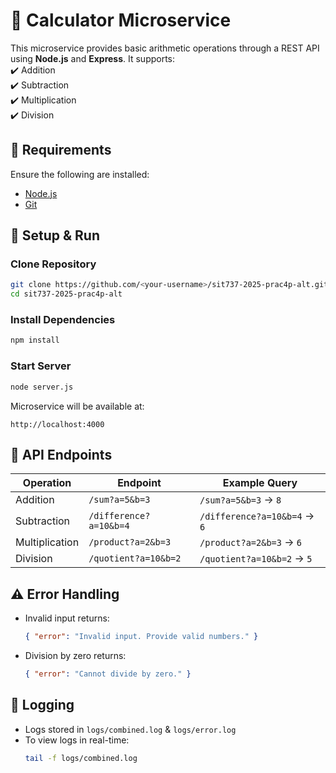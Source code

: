 # 📘 Calculator Microservice

This microservice provides basic arithmetic operations through a REST API using **Node.js** and **Express**. It supports:  
✔️ Addition  
✔️ Subtraction  
✔️ Multiplication  
✔️ Division  

## 📌 Requirements  
Ensure the following are installed:  
- [Node.js](https://nodejs.org/)  
- [Git](https://git-scm.com/)  

## 🚀 Setup & Run  

### Clone Repository  
```sh
git clone https://github.com/<your-username>/sit737-2025-prac4p-alt.git
cd sit737-2025-prac4p-alt
```

### Install Dependencies  
```sh
npm install
```

### Start Server  
```sh
node server.js
```

Microservice will be available at:  
```
http://localhost:4000
```

## 📡 API Endpoints  

| Operation      | Endpoint                    | Example Query        |  
|---------------|----------------------------|----------------------|  
| Addition      | `/sum?a=5&b=3`              | `/sum?a=5&b=3` → `8` |  
| Subtraction   | `/difference?a=10&b=4`      | `/difference?a=10&b=4` → `6` |  
| Multiplication | `/product?a=2&b=3`         | `/product?a=2&b=3` → `6` |  
| Division      | `/quotient?a=10&b=2`        | `/quotient?a=10&b=2` → `5` |  

## ⚠️ Error Handling  
- Invalid input returns:  
  ```json
  { "error": "Invalid input. Provide valid numbers." }
  ```
- Division by zero returns:  
  ```json
  { "error": "Cannot divide by zero." }
  ```

## 📜 Logging  
- Logs stored in `logs/combined.log` & `logs/error.log`  
- To view logs in real-time:  
  ```sh
  tail -f logs/combined.log
  ```
